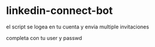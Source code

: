 # linkedin-connect-bot
el script se logea en tu cuenta y envia multiple invitaciones 

completa con tu user y passwd 


